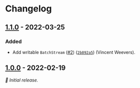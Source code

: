 # Changelog

## [1.1.0] - 2022-03-25

### Added

- Add writable `BatchStream` ([#2](https://github.com/Level/web-stream/issues/2)) ([`2b892a5`](https://github.com/Level/web-stream/commit/2b892a5)) (Vincent Weevers).

## [1.0.0] - 2022-02-19

_:seedling: Initial release._

[1.1.0]: https://github.com/Level/web-stream/releases/tag/v1.1.0

[1.0.0]: https://github.com/Level/web-stream/releases/tag/v1.0.0
